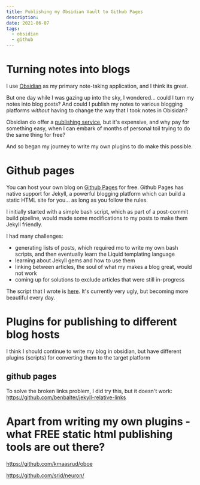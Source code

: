```yaml
---
title: Publishing my Obsidian Vault to Github Pages
description:
date: 2021-06-07
tags:
  - obsidian
  - github
---
```


# Turning notes into blogs

I use [Obsidian](https://obsidian.md/) as my primary note-taking application, and I think its great.

But one day while I was gazing up into the sky, I wondered... could I turn my notes into blog posts? And could I publish my notes to various blogging platforms *without* having to change the way that I took notes in Obisidan?

Obsidian do offer a [publishing service](https://obsidian.md/publish), but it's expensive, and why pay for something easy, when I can embark of months of personal toil trying to do the same thing for free?

And so began my journey to write my own plugins to do make this possible.

# Github pages

You can host your own blog on [Github Pages](https://pages.github.com/) for free. Github Pages has native support for Jekyll, a powerful blogging platform which can build a static HTML site for you... as long as you follow the rules.

I initially started with a simple bash script, which as part of a post-commit build pipeline, would made some modifications to my posts to make them Jekyll friendly.

I had many challenges:
- generating lists of posts, which required mo to write my own bash scripts, and then eventually learn the Liquid templating language
- learning about Jekyll gems and how to use them
- linking between articles, the soul of what my makes a blog great, would not work
- coming up for solutions to exclude articles that were still in-progress

The script that I wrote is [here](https://github.com/aaronpkelly/aaronpkelly.github.io/blob/master/jekyll-plugin_generateIndexAndPostsList.sh). It's currently very ugly, but becoming more beautiful every day.

# Plugins for publishing to different blog hosts

I think I should continue to write my blog in obsidian, but have different plugins (scripts) for converting them to the target platform

## github pages

To solve the broken links problem, I did try this, but it doesn't work: https://github.com/benbalter/jekyll-relative-links

# Apart from writing my own plugins - what FREE static html publishing tools are out there?

https://github.com/kmaasrud/oboe

https://github.com/srid/neuron/
